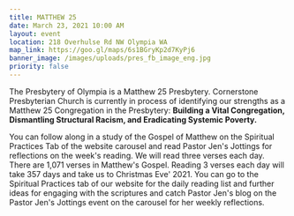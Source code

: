 ```yaml
---
title: MATTHEW 25
date: March 23, 2021 10:00 AM
layout: event
location: 218 Overhulse Rd NW Olympia WA
map_link: https://goo.gl/maps/6s1BGryKp2d7KyPj6
banner_image: /images/uploads/pres_fb_image_eng.jpg
priority: false
---
```

The Presbytery of Olympia is a Matthew 25 Presbytery. Cornerstone Presbyterian Church is currently in process of identifying our strengths as a Matthew 25 Congregation in the Presbytery: **Building a Vital Congregation, Dismantling Structural Racism, and Eradicating Systemic Poverty.**

You can follow along in a study of the Gospel of Matthew on the Spiritual Practices Tab of the website carousel and read Pastor Jen's Jottings for reflections on the week's reading.  We will read three verses each day.  There are 1,071 verses in Matthew's Gospel. Reading 3 verses each day will take 357 days and take us to Christmas Eve' 2021. You can go to the Spiritual Practices tab of our website for the daily reading list and further ideas for engaging with the scriptures and catch Pastor Jen's blog on the Pastor Jen's Jottings event on the carousel for her weekly reflections.